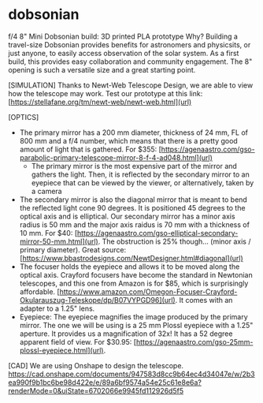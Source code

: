 # dobsonian 

f/4 8" Mini Dobsonian build: 3D printed PLA prototype 
Why? Building a travel-size Dobsonian provides benefits for astronomers and physicsits, or just anyone, to easily access observation of the solar system. As a first build, this provides easy collaboration and community engagement. The 8" opening is such a versatile size and a great starting point.


[SIMULATION]
Thanks to Newt-Web Telescope Design, we are able to view how the telescope may work. Test our prototype at this link: [https://stellafane.org/tm/newt-web/newt-web.html](url)

[OPTICS]
- The primary mirror has a 200 mm diameter, thickness of 24 mm, FL of 800 mm and a f/4 number, which means that there is a pretty good amount of light that is gathered. For $355: [https://agenaastro.com/gso-parabolic-primary-telescope-mirror-8-f-4-ad048.html](url)
  - The primary mirror is the most expensive part of the mirror and gathers the light. Then, it is reflected by the secondary mirror to an eyepiece that can be viewed by the viewer,
    or alternatively, taken by a camera
- The secondary mirror is also the diagonal mirror that is meant to bend the reflected light cone 90 degrees. It is positioned 45 degrees to the optical axis and is elliptical. Our secondary mirror has a minor axis radius is 50 mm and the major axis raidus is 70 mm with a thickness of 10 mm. For $40: [https://agenaastro.com/gso-elliptical-secondary-mirror-50-mm.html](url). The obstruction is 25% though... (minor axis / primary diameter). Great source: [https://www.bbastrodesigns.com/NewtDesigner.html#diagonal](url)
- The focuser holds the eyepiece and allows it to be moved along the optical axis. Crayford focusers have become the standard in Newtonian telescopes, and this one from Amazon is for $85, which is surprisingly affordable. [https://www.amazon.com/Omegon-Focuser-Crayford-Okularauszug-Teleskope/dp/B07VYPGD96](url). It comes with an adapter to a 1.25" lens.
- Eyepiece: The eyepiece magnifies the image produced by the primary mirror. The one we will be using is a 25 mm Plossl eyepiece with a 1.25" aperture. It provides us a magnification of 32x! It has a 52 degree apparent field of view. For $30.95: [https://agenaastro.com/gso-25mm-plossl-eyepiece.html](url).

[CAD]
We are using Onshape to design the telescope. https://cad.onshape.com/documents/947583d8cc9b64ec4d34047e/w/2b3ea990f9b1bc6be98d422e/e/89a6bf9574a54e25c61e8e6a?renderMode=0&uiState=6702066e9945fd112926d5f5 

